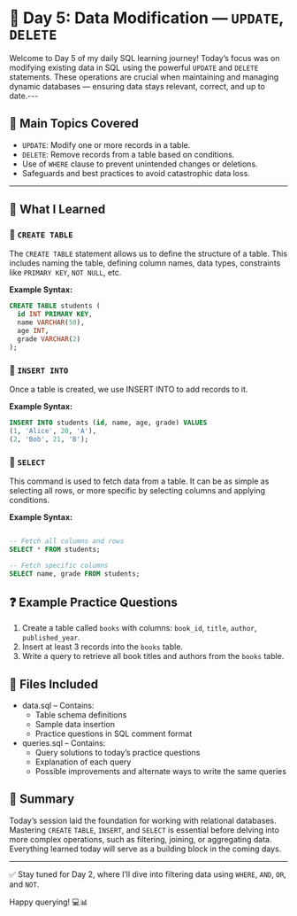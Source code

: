 # 📘  Day 5: Data Modification — `UPDATE`, `DELETE`

Welcome to Day 5 of my daily SQL learning journey! Today’s focus was on modifying existing data in SQL using the powerful `UPDATE` and `DELETE` statements. These operations are crucial when maintaining and managing dynamic databases — ensuring data stays relevant, correct, and up to date.---

## 🧠 Main Topics Covered

- `UPDATE`: Modify one or more records in a table.
- `DELETE`: Remove records from a table based on conditions.
- Use of `WHERE` clause to prevent unintended changes or deletions.
- Safeguards and best practices to avoid catastrophic data loss.

---

## 📖 What I Learned

### 🔹 `CREATE TABLE`

The `CREATE TABLE` statement allows us to define the structure of a table. This includes naming the table, defining column names, data types, constraints like `PRIMARY KEY`, `NOT NULL`, etc.

**Example Syntax:**

```sql
CREATE TABLE students (
  id INT PRIMARY KEY,
  name VARCHAR(50),
  age INT,
  grade VARCHAR(2)
);
```

### 🔹 `INSERT INTO`

Once a table is created, we use INSERT INTO to add records to it.

**Example Syntax:**

```sql
INSERT INTO students (id, name, age, grade) VALUES
(1, 'Alice', 20, 'A'),
(2, 'Bob', 21, 'B');
```

### 🔹 `SELECT`

This command is used to fetch data from a table. It can be as simple as selecting all rows, or more specific by selecting columns and applying conditions.

**Example Syntax:**

```sql

-- Fetch all columns and rows
SELECT * FROM students;

-- Fetch specific columns
SELECT name, grade FROM students;
```

## ❓ Example Practice Questions

1. Create a table called `books` with columns: `book_id`, `title`, `author`, `published_year`.
2. Insert at least 3 records into the `books` table.
3. Write a query to retrieve all book titles and authors from the `books` table.

## 📂 Files Included
- data.sql – Contains:
  - Table schema definitions
  - Sample data insertion
  - Practice questions in SQL comment format
- queries.sql – Contains:
  - Query solutions to today’s practice questions
  - Explanation of each query
  - Possible improvements and alternate ways to write the same queries

## 📝 Summary
Today’s session laid the foundation for working with relational databases. Mastering `CREATE` `TABLE`, `INSERT`, and `SELECT` is essential before delving into more complex operations, such as filtering, joining, or aggregating data. Everything learned today will serve as a building block in the coming days.

---

✅ Stay tuned for Day 2, where I’ll dive into filtering data using `WHERE`, `AND`, `OR`, and `NOT`.

Happy querying! 💻📊
